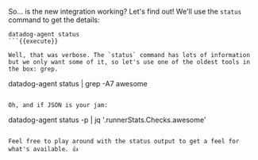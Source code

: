 So… is the new integration working? Let's find out! We'll use the `status` command to get the details:
```
datadog-agent status
```{{execute}}

Well, that was verbose. The `status` command has lots of information but we only want some of it, so let's use one of the oldest tools in the box: grep.
```
datadog-agent status | grep -A7 awesome
```{{execute}}

Oh, and if JSON is your jam:
```
datadog-agent status -p | jq '.runnerStats.Checks.awesome'
```

Feel free to play around with the status output to get a feel for what's available. 👍

